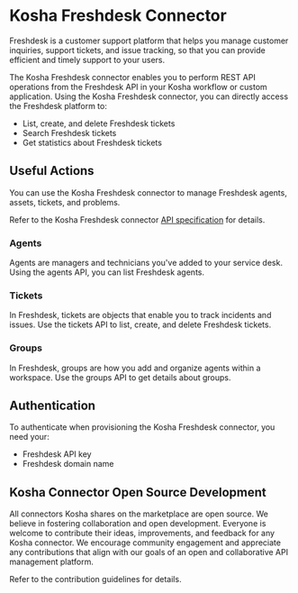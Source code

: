 # Kosha Freshdesk Connector

Freshdesk is a customer support platform that helps you manage customer inquiries, support tickets, and issue tracking,   so that you can provide efficient and timely support to your users.

The Kosha Freshdesk connector enables you to perform REST API operations from the Freshdesk API in your Kosha workflow or custom application. Using the Kosha Freshdesk connector, you can directly access the Freshdesk platform to:

* List, create, and delete Freshdesk tickets
* Search Freshdesk tickets
* Get statistics about Freshdesk tickets

## Useful Actions

You can use the Kosha Freshdesk connector to manage Freshdesk agents, assets, tickets, and problems. 

Refer to the Kosha Freshdesk connector [API specification](openapi.json) for details.

### Agents

Agents are managers and technicians you've added to your service desk. Using the agents API, you can list Freshdesk agents.

### Tickets

In Freshdesk, tickets are objects that enable you to track incidents and issues. Use the tickets API to list, create, and delete Freshdesk tickets.

### Groups

In Freshdesk, groups are how you add and organize agents within a workspace. Use the groups API to get details about groups. 

## Authentication

To authenticate when provisioning the Kosha Freshdesk connector, you need your:

* Freshdesk API key
* Freshdesk domain name

## Kosha Connector Open Source Development

All connectors Kosha shares on the marketplace are open source. We believe in fostering collaboration and open development. Everyone is welcome to contribute their ideas, improvements, and feedback for any Kosha connector. We encourage community engagement and appreciate any contributions that align with our goals of an open and collaborative API management platform.

Refer to the contribution guidelines for details.